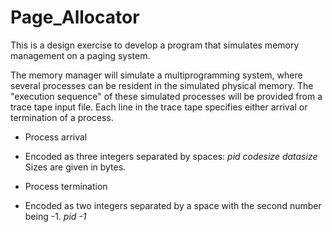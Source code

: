 # Page_Allocator
This is a design exercise to develop a program that simulates memory management on a paging system.

The memory manager will simulate a multiprogramming system, where
several processes can be resident in the simulated physical memory.
The "execution sequence" of these simulated processes will be provided
from a trace tape input file. Each line in the trace tape specifies either
arrival or termination of a process.
* Process arrival
- Encoded as three integers separated by spaces:
_pid codesize datasize_
Sizes are given in bytes.

* Process termination
- Encoded as two integers separated by a space with the second number
being -1.
_pid -1_
